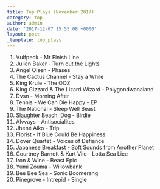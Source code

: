 ```yaml
---
title: Top Plays (November 2017)
category: top
author: admin
date: '2017-12-07 15:55:08 +0000'
layout: post
_template: top_plays
---
```



 1. Vulfpeck - Mr Finish Line
 2. Julien Baker - Turn out the Lights
 3. Angel Olsen - Phases
 4. The Cactus Channel - Stay a While
 5. King Krule - The OOZ
 6. King Gizzard & The Lizard Wizard - Polygondwanaland
 7. Dvsn - Morning After
 8. Tennis - We Can Die Happy - EP
 9. The National - Sleep Well Beast
10. Slaughter Beach, Dog - Birdie
11. Alvvays - Antisocialites
12. Jhené Aiko - Trip
13. Florist - If Blue Could Be Happiness
14. Dover Quartet - Voices of Defiance
15. Japanese Breakfast - Soft Sounds from Another Planet
16. Courtney Barnett & Kurt Vile - Lotta Sea Lice
17. Iron & Wine - Beast Epic
18. Yumi Zouma - Willowbank
19. Bee Bee Sea - Sonic Boomerang
20. Pinegrove - Intrepid - Single
